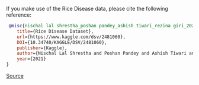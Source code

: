 If you make use of the Rice Disease data, please cite the following reference:

```bibtex
 @misc{nischal lal shrestha_poshan pandey_ashish tiwari_rezina giri_2021,
	title={Rice Disease Dataset},
	url={https://www.kaggle.com/dsv/2481060},
	DOI={10.34740/KAGGLE/DSV/2481060},
	publisher={Kaggle},
	author={Nischal Lal Shrestha and Poshan Pandey and Ashish Tiwari and Rezina Giri},
	year={2021}
}
```

[Source](https://www.kaggle.com/datasets/nischallal/rice-disease-dataset)
